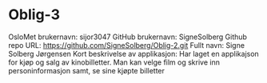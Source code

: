 # Oblig-3
OsloMet brukernavn: sijor3047
GitHub brukernavn: SigneSolberg
Github repo URL: https://github.com/SigneSolberg/Oblig-2.git
Fullt navn: Signe Solberg Jørgensen
Kort beskrivelse av applikasjon: Har laget en applikajson for kjøp og salg av kinobilletter. Man kan velge film og skrive inn personinformasjon samt, se sine kjøpte billetter
